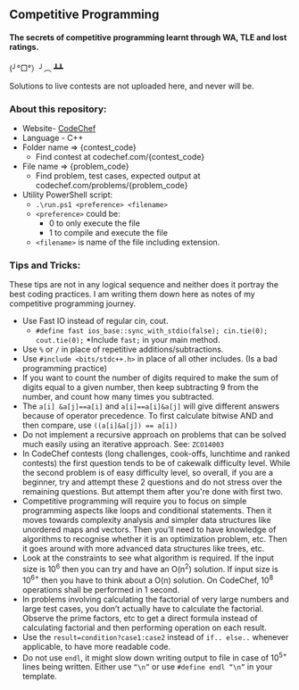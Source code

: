 ## Competitive Programming


#### The secrets of competitive programming learnt through WA, TLE and lost ratings.

(╯°□°）╯︵ ┻┻

Solutions to live contests are not uploaded here, and never will be.

### About this repository:
* Website- [CodeChef](https://www.codechef.com/)
* Language - C++
* Folder name => {contest_code}
  * Find contest at codechef.com/{contest_code}
* File name => {problem_code}
  * Find problem, test cases, expected output at codechef.com/problems/{problem_code}
* Utility PowerShell script:
  * ```.\run.ps1 <preference> <filename>```
  * ```<preference>``` could be:
    * 0 to only execute the file
    * 1 to compile and execute the file
  * ```<filename>``` is name of the file including extension.


### Tips and Tricks:
These tips are not in any logical sequence and neither does it portray the best coding practices. I am writing them down here as notes of my competitive programming journey.

* Use Fast IO instead of regular cin, cout.
  * ```#define fast ios_base::sync_with_stdio(false); cin.tie(0); cout.tie(0);```
  *Include ```fast;``` in your main method.
* Use ```%``` or ```/``` in place of repetitive additions/subtractions.
* Use ```#include <bits/stdc++.h>``` in place of all other includes. (Is a bad programming practice)
* If you want to count the number of digits required to make the sum of digits equal to a given number, then keep subtracting 9 from the number, and count how many times you subtracted.
* The ```a[i] &a[j]==a[i]``` and ```a[i]==a[i]&a[j]``` will give different answers because of operator precedence. To first calculate bitwise AND and then compare, use ```((a[i]&a[j]) == a[i])```
* Do not implement a recursive approach on problems that can be solved much easily using an iterative approach. See: ```ZCO14003```
* In CodeChef contests (long challenges, cook-offs, lunchtime and ranked contests) the first question tends to be of cakewalk difficulty level. While the second problem is of easy difficulty level, so overall, if you are a beginner, try and attempt these 2 questions and do not stress over the remaining questions. But attempt them after you're done with first two.
* Competitive programming will require you to focus on simple programming aspects like loops and conditional statements. Then it moves towards complexity analysis and simpler data structures like unordered maps and vectors. Then you’ll need to have knowledge of algorithms to recognise whether it is an optimization problem, etc. Then it goes around with more advanced data structures like trees, etc.
* Look at the constraints to see what algorithm is required. If the input size is 10<sup>6</sup> then you can try and have an O(n<sup>2</sup>) solution. If input size is 10<sup>6+</sup> then you have to think about a O(n) solution. On CodeChef, 10<sup>8</sup> operations shall be performed in 1 second.
* In problems involving calculating the factorial of very large numbers and large test cases, you don’t actually have to calculate the factorial. Observe the prime factors, etc to get a direct formula instead of calculating factorial and then performing operation on each result.
* Use the ```result=condition?case1:case2``` instead of ```if.. else..``` whenever applicable, to have more readable code.
* Do not use ```endl```, it might slow down writing output to file in case of 10<sup>5+</sup> lines being written. Either use ```“\n”``` or use ```#define endl “\n”``` in your template.
